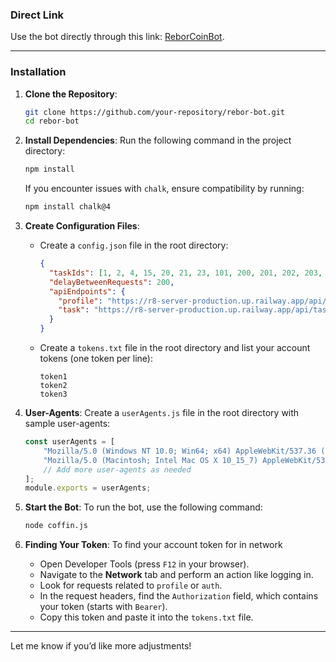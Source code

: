 ### Direct Link

Use the bot directly through this link: [ReborCoinBot](https://t.me/ReborCoinBot/app?startapp=66e50f08).

---

### Installation

1. **Clone the Repository**:
   ```bash
   git clone https://github.com/your-repository/rebor-bot.git
   cd rebor-bot
   ```

2. **Install Dependencies**:
   Run the following command in the project directory:
   ```bash
   npm install
   ```

   If you encounter issues with `chalk`, ensure compatibility by running:
   ```bash
   npm install chalk@4
   ```

3. **Create Configuration Files**:
   - Create a `config.json` file in the root directory:
     ```json
     {
       "taskIds": [1, 2, 4, 15, 20, 21, 23, 101, 200, 201, 202, 203, 204, 205, 301, 302, 401, 501, 601, 602, 701],
       "delayBetweenRequests": 200,
       "apiEndpoints": {
         "profile": "https://r8-server-production.up.railway.app/api/auth/profile",
         "task": "https://r8-server-production.up.railway.app/api/task/task"
       }
     }
     ```
   - Create a `tokens.txt` file in the root directory and list your account tokens (one token per line):
     ```
     token1
     token2
     token3
     ```

4. **User-Agents**:
   Create a `userAgents.js` file in the root directory with sample user-agents:
   ```javascript
   const userAgents = [
       "Mozilla/5.0 (Windows NT 10.0; Win64; x64) AppleWebKit/537.36 (KHTML, like Gecko) Chrome/91.0.4472.124 Safari/537.36",
       "Mozilla/5.0 (Macintosh; Intel Mac OS X 10_15_7) AppleWebKit/537.36 (KHTML, like Gecko) Chrome/91.0.4472.124 Safari/537.36"
       // Add more user-agents as needed
   ];
   module.exports = userAgents;
   ```

5. **Start the Bot**:
   To run the bot, use the following command:
   ```bash
   node coffin.js
   ```

6. **Finding Your Token**:
   To find your account token for in network
   - Open Developer Tools (press `F12` in your browser).
   - Navigate to the **Network** tab and perform an action like logging in.
   - Look for requests related to `profile` or `auth`.
   - In the request headers, find the `Authorization` field, which contains your token (starts with `Bearer`).
   - Copy this token and paste it into the `tokens.txt` file.

---

Let me know if you’d like more adjustments!
